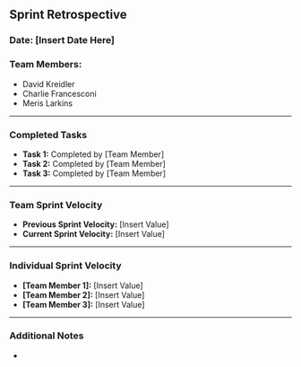 ## Sprint Retrospective

### Date: [Insert Date Here]

### Team Members:
- David Kreidler
- Charlie Francesconi
- Meris Larkins

---

### Completed Tasks
- **Task 1:** Completed by [Team Member]
- **Task 2:** Completed by [Team Member]
- **Task 3:** Completed by [Team Member]

---

### Team Sprint Velocity
- **Previous Sprint Velocity:** [Insert Value]
- **Current Sprint Velocity:** [Insert Value]

---

### Individual Sprint Velocity
- **[Team Member 1]:** [Insert Value]
- **[Team Member 2]:** [Insert Value]
- **[Team Member 3]:** [Insert Value]

---

### Additional Notes
- 

